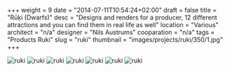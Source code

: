+++
weight = 9
date = "2014-07-11T10:54:24+02:00"
draft = false
title = "Rūķi (Dwarfs)"
desc = "Designs and renders for a producer, 12 different attractions and you can find them in real life as well"
location = "Various"
architect = "n/a"
designer = "Nils Austrums"
cooparation = "n/a"
tags    = "Products Ruki"
slug = "ruki"
thumbnail = "images/projects/ruki/350/1.jpg"
+++


<img alt="ruki"  data-sizes="auto" data-src="../../images/projects/ruki/1100/1.jpg" data-srcset="../../images/projects/ruki/350/1.jpg 350w, ../../images/projects/ruki/700/1.jpg 700w, ../../images/projects/ruki/1100/1.jpg 1100w" class="lazyload" />

<img alt="ruki"  data-sizes="auto" data-src="../../images/projects/ruki/1100/6.jpg" data-srcset="../../images/projects/ruki/350/2.jpg 350w, ../../images/projects/ruki/700/2.jpg 700w, ../../images/projects/ruki/1100/2.jpg 1100w" class="lazyload" />

<img alt="ruki"  data-sizes="auto" data-src="../../images/projects/ruki/1100/3.jpg" data-srcset="../../images/projects/ruki/350/3.jpg 350w, ../../images/projects/ruki/700/3.jpg 700w, ../../images/projects/ruki/1100/3.jpg 1100w" class="lazyload" />

<img alt="ruki"  data-sizes="auto" data-src="../../images/projects/ruki/1100/4.jpg" data-srcset="../../images/projects/ruki/350/4.jpg 350w, ../../images/projects/ruki/700/4.jpg 700w, ../../images/projects/ruki/1100/4.jpg 1100w" class="lazyload" />

<img alt="ruki"  data-sizes="auto" data-src="../../images/projects/ruki/1100/5.jpg" data-srcset="../../images/projects/ruki/350/5.jpg 350w, ../../images/projects/ruki/700/5.jpg 700w, ../../images/projects/ruki/1100/5.jpg 1100w" class="lazyload" />

<img alt="ruki"  data-sizes="auto" data-src="../../images/projects/ruki/1100/6.jpg" data-srcset="../../images/projects/ruki/350/6.jpg 350w, ../../images/projects/ruki/700/6.jpg 700w, ../../images/projects/ruki/1100/6.jpg 1100w" class="lazyload" />

<img alt="ruki"  data-sizes="auto" data-src="../../images/projects/ruki/1100/7.jpg" data-srcset="../../images/projects/ruki/350/7.jpg 350w, ../../images/projects/ruki/700/7.jpg 700w, ../../images/projects/ruki/1100/7.jpg 1100w" class="lazyload" />
